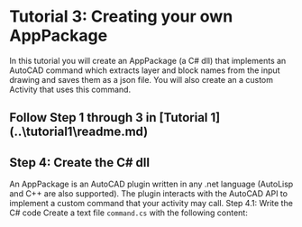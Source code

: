 # Tutorial 3: Creating your own AppPackage
In this tutorial you will create an AppPackage (a C# dll) that implements an AutoCAD command which extracts layer and block names from the input drawing and saves them as a json file. You will also create an a custom Activity that uses this command.
## Follow Step 1 through 3 in [Tutorial 1] (..\tutorial1\readme.md)
## Step 4: Create the C# dll
An AppPackage is an AutoCAD plugin written in any .net language (AutoLisp and C++ are also supported). The plugin interacts with the AutoCAD API to implement a custom command that your activity may call.
Step 4.1: Write the C# code
Create a text file `command.cs` with the following content:

```c#

```
